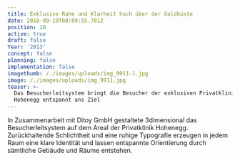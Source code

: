 ```yaml
---
title: Exklusive Ruhe und Klarheit hoch über der Goldküste
date: 2018-09-19T08:09:55.781Z
position: 20
active: true
draft: false
Year: '2013'
concept: false
planning: false
implementation: false
imagethumb: /./images/uploads/img_9911-1.jpg
image: /./images/uploads/img_9911.jpg
teaser: >-
  Das Besucherleitsystem bringt die Besucher der exklusiven Privatklinik
  Hohenegg entspannt ans Ziel
---
```

In Zusammenarbeit mit Ditoy GmbH gestaltete 3dimensional das Besucherleitsystem auf dem Areal der Privatklinik Hohenegg. Zurückhaltende Schlichtheit und eine ruhige Typografie erzeugen in jedem Raum eine klare Identität und lassen entspannte Orientierung durch sämtliche Gebäude und Räume entstehen.
